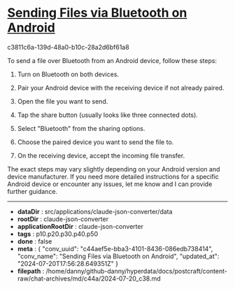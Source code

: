 # [Sending Files via Bluetooth on Android](https://claude.ai/chat/c44aef5e-bba3-4101-8436-086edb738414)

c3811c6a-139d-48a0-b10c-28a2d6bf61a8

 To send a file over Bluetooth from an Android device, follow these steps:

1. Turn on Bluetooth on both devices.

2. Pair your Android device with the receiving device if not already paired.

3. Open the file you want to send.

4. Tap the share button (usually looks like three connected dots).

5. Select "Bluetooth" from the sharing options.

6. Choose the paired device you want to send the file to.

7. On the receiving device, accept the incoming file transfer.

The exact steps may vary slightly depending on your Android version and device manufacturer. If you need more detailed instructions for a specific Android device or encounter any issues, let me know and I can provide further guidance.

---

* **dataDir** : src/applications/claude-json-converter/data
* **rootDir** : claude-json-converter
* **applicationRootDir** : claude-json-converter
* **tags** : p10.p20.p30.p40.p50
* **done** : false
* **meta** : {
  "conv_uuid": "c44aef5e-bba3-4101-8436-086edb738414",
  "conv_name": "Sending Files via Bluetooth on Android",
  "updated_at": "2024-07-20T17:56:28.649351Z"
}
* **filepath** : /home/danny/github-danny/hyperdata/docs/postcraft/content-raw/chat-archives/md/c44a/2024-07-20_c38.md